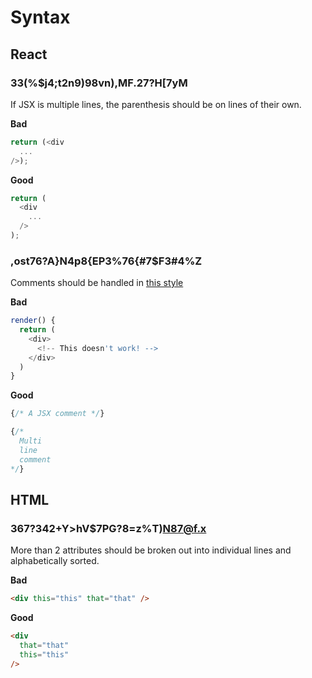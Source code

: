 # Syntax

## React

### 33(%$j4;t2n9)98vn),MF.27?H[7yM

If JSX is multiple lines, the parenthesis should be on lines of their own.

**Bad**

```js
return (<div
  ...
/>);
```

**Good**

```js
return (
  <div
    ...
  />
);
```

### ,ost76?A}N4p8{EP3%76{#7$F3#4%Z

Comments should be handled in [this style](http://wesbos.com/react-jsx-comments/)

**Bad**

```js
render() {
  return (
    <div>
      <!-- This doesn't work! -->
    </div>
  )
}
```

**Good**

```js
{/* A JSX comment */}
```

```js
{/*
  Multi
  line
  comment
*/}
```

## HTML

### 367?342+Y>hV$7PG?8=z%T)N87@f.x

More than 2 attributes should be broken out into individual lines and alphabetically sorted.

**Bad**

```html
<div this="this" that="that" />
```

**Good**

```html
<div
  that="that"
  this="this"
/>
```
